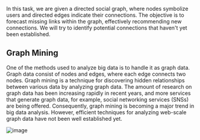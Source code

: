  In this task, we are given a directed social graph, where nodes symbolize users and directed edges indicate their connections. The objective is to forecast missing links within the graph, effectively recommending new connections. We will try to  identify potential connections that haven't yet been established.

## Graph Mining
One of the methods used to analyze big data is to handle it as graph data. Graph data consist of nodes and edges, where each edge connects two nodes. Graph mining is a technique for discovering hidden relationships between various data by analyzing graph data. The amount of research on graph data has been increasing rapidly in recent years, and more services that generate graph data, for example, social networking services (SNSs) are being offered. Consequently, graph mining is becoming a major trend in big data analysis. However, efficient techniques for analyzing web-scale graph data have not been well established yet.

![image](https://github.com/pritamgouda11/Graph-Mining-for-Facebook-friend-recommendation/assets/46958858/e9026224-1d0c-4aef-b663-cdbb96799244)
